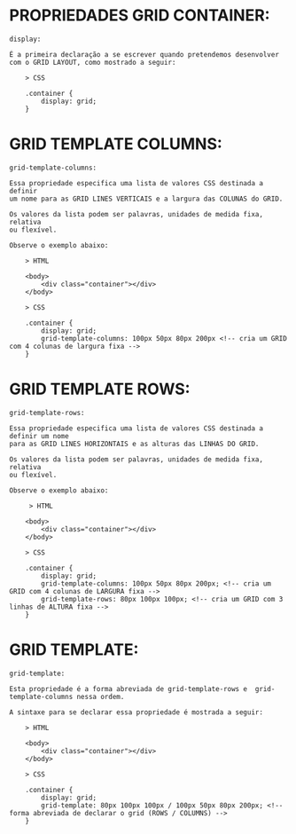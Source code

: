 # PROPRIEDADES GRID CONTAINER:

    display:

    É a primeira declaração a se escrever quando pretendemos desenvolver
    com o GRID LAYOUT, como mostrado a seguir:

        > CSS

        .container {
            display: grid;
        }

# GRID TEMPLATE COLUMNS:

    grid-template-columns:

    Essa propriedade especifica uma lista de valores CSS destinada a definir
    um nome para as GRID LINES VERTICAIS e a largura das COLUNAS do GRID.

    Os valores da lista podem ser palavras, unidades de medida fixa, relativa
    ou flexível.

    Observe o exemplo abaixo:

        > HTML

        <body>
            <div class="container"></div>
        </body> 

        > CSS

        .container {
            display: grid;
            grid-template-columns: 100px 50px 80px 200px <!-- cria um GRID com 4 colunas de largura fixa -->
        }

# GRID TEMPLATE ROWS:

    grid-template-rows:

    Essa propriedade especifica uma lista de valores CSS destinada a definir um nome
    para as GRID LINES HORIZONTAIS e as alturas das LINHAS DO GRID.

    Os valores da lista podem ser palavras, unidades de medida fixa, relativa
    ou flexível.

    Observe o exemplo abaixo:

         > HTML

        <body>
            <div class="container"></div>
        </body> 

        > CSS

        .container {
            display: grid;
            grid-template-columns: 100px 50px 80px 200px; <!-- cria um GRID com 4 colunas de LARGURA fixa -->
            grid-template-rows: 80px 100px 100px; <!-- cria um GRID com 3 linhas de ALTURA fixa -->
        }

# GRID TEMPLATE:

    grid-template:

    Esta propriedade é a forma abreviada de grid-template-rows e  grid-template-columns nessa ordem.
    
    A sintaxe para se declarar essa propriedade é mostrada a seguir:

        > HTML

        <body>
            <div class="container"></div>
        </body> 

        > CSS

        .container {
            display: grid;
            grid-template: 80px 100px 100px / 100px 50px 80px 200px; <!-- forma abreviada de declarar o grid (ROWS / COLUMNS) -->
        } 